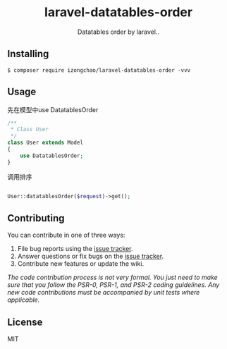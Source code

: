 <h1 align="center"> laravel-datatables-order </h1>

<p align="center"> Datatables order by laravel..</p>


## Installing

```shell
$ composer require izongchao/laravel-datatables-order -vvv
```

## Usage

先在模型中use DatatablesOrder
```php
/**
 * Class User
 */
class User extends Model
{
    use DatatablesOrder;
}
```
调用排序
```php

User::datatablesOrder($request)->get();
```
 


## Contributing

You can contribute in one of three ways:

1. File bug reports using the [issue tracker](https://github.com/izongchao/laravel-datatables-order/issues).
2. Answer questions or fix bugs on the [issue tracker](https://github.com/izongchao/laravel-datatables-order/issues).
3. Contribute new features or update the wiki.

_The code contribution process is not very formal. You just need to make sure that you follow the PSR-0, PSR-1, and PSR-2 coding guidelines. Any new code contributions must be accompanied by unit tests where applicable._

## License

MIT